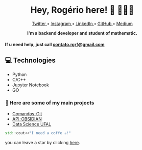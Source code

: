 <h1 align="center" style="font-weight: bold;">  Hey, Rogério here! 👋 👨🏻‍💻</h1>

<p align="center">
 <a href="https://twitter.com/__Sisifo"> Twitter </a> • 
 <a href="https://www.instagram.com/rogerio.py/"> Instagram </a> • 
  <a href="linkedin.com/in/rogério-filho"> LinkedIn </a> •
 <a href="https://github.com/rogerioflh"> GitHub </a> •
 <a href="https://medium.com/@rogeriofilho63)"> Medium </a>
</p>

<p align="center">
    <b>I'm a backend developer and student of mathematic.</b>
</p>

#### If u need help, just call contato.rgrf@gmail.com

<h2 id="technologies">💻 Technologies</h2>

- Python
- C/C++
- Jupyter Notebook
- GO

<h3> 🔽 Here are some of my main projects </h3>

- [Comandos-Git](https://github.com/rogeri0-filho/Comandos-Git)
- [API-OBSIDIAN](https://github.com/rogeri0-filho/API-OBSIDIAN)
- [Data Science UFAL](https://github.com/rogeri0-filho/DataScience-UFAL)


```cpp
std::cout<<"I need a coffe ☕!"
```


you can leave a star by clicking [here](https://github.com/rogerioflh/rogerioflh.github.io).